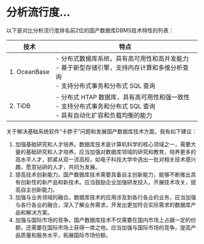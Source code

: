 # 分析流行度...

以下是对比分析流行度排名前2位的国产数据库DBMS技术特性的列表：

| 技术         | 特点                                                                                                                                     |
| ------------ | ---------------------------------------------------------------------------------------------------------------------------------------- |
| 1. OceanBase | - 分布式数据库系统，具有高可用性和高并发能力<br />- 基于新型存储引擎，支持内存计算和多维分析查询 <br />- 支持分布式事务和分布式 SQL 查询 |
| 2. TiDB      | - 分布式 HTAP 数据库，具有高可用性和强一致性<br />- 支持分布式事务和分布式 SQL 查询 <br />- 具有自动化扩容和负载均衡的能力               |

关于解决基础系统软件“卡脖子”问题和发展国产数据库技术方面，我有如下建议：

1. 加强基础研究和人才培养。数据库技术是计算机科学的核心领域之一，需要大量的基础研究和人才培养。应当加强对数据库领域的研究和教育，培养更多的高水平人才，抓紧从双一流高校，如电子科技大学中选出一批对相关技术感兴趣，愿意钻研的人才，共同为发展。
2. 提高技术创新能力。国产数据库技术需要具备自主创新能力，能够不断推出具有创新性的新产品和新技术。应当鼓励企业加强研发投入，开展技术攻关，提高自主创新能力。
3. 加强与业务领域的融合。数据库技术的应用涉及到各行各业的业务，应当加强与各行各业的融合，深入了解业务需求，开发出更加符合实际需求的数据库产品和解决方案。
4. 加强与国际市场的竞争。国产数据库技术不仅需要在国内市场上占据一定的份额，还需要在国际市场上获得一席之地。应当加强与国际市场的竞争，提高产品质量和服务水平，拓展国际市场份额。
